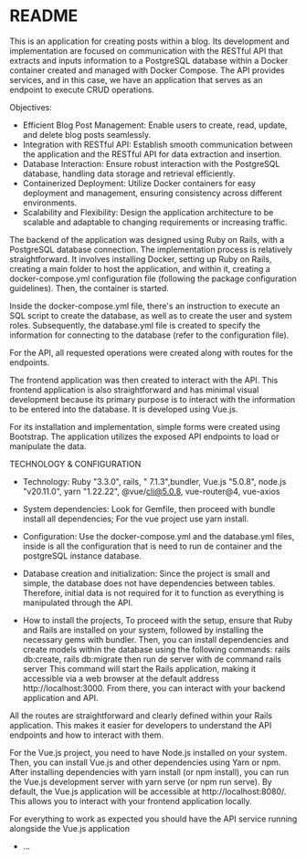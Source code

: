 # README

This is an application for creating posts within a blog. Its development and implementation are focused on communication with the RESTful API that extracts and inputs information to a PostgreSQL database within a Docker container created and managed with Docker Compose. The API provides services, and in this case, we have an application that serves as an endpoint to execute CRUD operations.

Objectives:

* Efficient Blog Post Management: Enable users to create, read, update, and delete blog posts seamlessly.
* Integration with RESTful API: Establish smooth communication between the application and the RESTful API for data extraction and insertion.
* Database Interaction: Ensure robust interaction with the PostgreSQL database, handling data storage and retrieval efficiently.
* Containerized Deployment: Utilize Docker containers for easy deployment and management, ensuring consistency across different environments.
* Scalability and Flexibility: Design the application architecture to be scalable and adaptable to changing requirements or increasing traffic.

The backend of the application was designed using Ruby on Rails, with a PostgreSQL database connection. The implementation process is relatively straightforward. It involves installing Docker, setting up Ruby on Rails, creating a main folder to host the application, and within it, creating a docker-compose.yml configuration file (following the package configuration guidelines). Then, the container is started.

Inside the docker-compose.yml file, there's an instruction to execute an SQL script to create the database, as well as to create the user and system roles. Subsequently, the database.yml file is created to specify the information for connecting to the database (refer to the configuration file).

For the API, all requested operations were created along with routes for the endpoints.

The frontend application was then created to interact with the API. This frontend application is also straightforward and has minimal visual development because its primary purpose is to interact with the information to be entered into the database. It is developed using Vue.js.

For its installation and implementation, simple forms were created using Bootstrap. The application utilizes the exposed API endpoints to load or manipulate the data. 


TECHNOLOGY & CONFIGURATION
* Technology: Ruby "3.3.0", rails, " 7.1.3",bundler, Vue.js "5.0.8", node.js "v20.11.0", yarn "1.22.22", @vue/cli@5.0.8, vue-router@4, vue-axios

* System dependencies: Look for Gemfile, then proceed with bundle install all dependencies; For the vue project use yarn install. 

* Configuration: Use the docker-compose.yml and the database.yml files, inside is all the configuration that is need to run de container and the postgreSQL      instance database.

* Database creation and initialization: Since the project is small and simple, the database does not have dependencies between tables. Therefore, initial data is not required for it to function as everything is manipulated through the API.
 
* How to install the projects, 
To proceed with the setup, ensure that Ruby and Rails are installed on your system, followed by installing the necessary gems with bundler. Then, you can install dependencies and create models within the database using the following commands: rails db:create, rails db:migrate then run de server with de command rails server
This command will start the Rails application, making it accessible via a web browser at the default address http://localhost:3000. From there, you can interact with your backend application and API.

All the routes are straightforward and clearly defined within your Rails application. This makes it easier for developers to understand the API endpoints and how to interact with them.

For the Vue.js project, you need to have Node.js installed on your system. Then, you can install Vue.js and other dependencies using Yarn or npm. After installing dependencies with yarn install (or npm install), you can run the Vue.js development server with yarn serve (or npm run serve). By default, the Vue.js application will be accessible at http://localhost:8080/. This allows you to interact with your frontend application locally.

For everything to work as expected you should have the API service running alongside the Vue.js application

* ...
